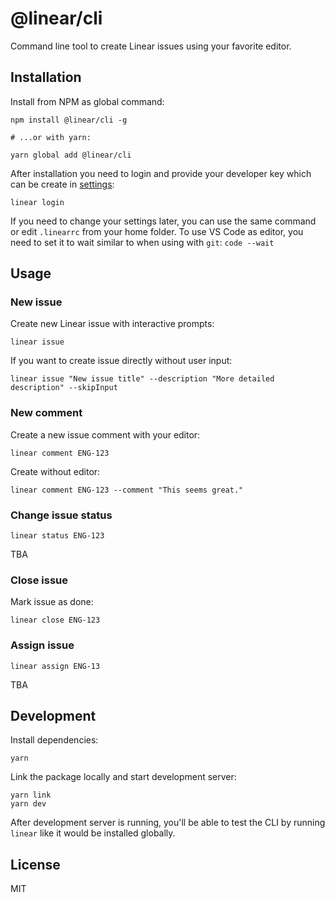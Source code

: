 # @linear/cli

Command line tool to create Linear issues using your favorite editor.

## Installation

Install from NPM as global command:

```
npm install @linear/cli -g

# ...or with yarn:

yarn global add @linear/cli
```

After installation you need to login and provide your developer key which can be create in [settings](https://linear.app/settings):

```
linear login
```

If you need to change your settings later, you can use the same command or edit `.linearrc` from your home folder. To use VS Code as editor, you need to set it to wait similar to when using with `git`: `code --wait`

## Usage

### New issue

Create new Linear issue with interactive prompts:

```
linear issue
```

If you want to create issue directly without user input:

```
linear issue "New issue title" --description "More detailed description" --skipInput
```

### New comment

Create a new issue comment with your editor:

```
linear comment ENG-123
```

Create without editor:

```
linear comment ENG-123 --comment "This seems great."
```

### Change issue status

```
linear status ENG-123
```

TBA

### Close issue

Mark issue as done:

```
linear close ENG-123
```

### Assign issue

```
linear assign ENG-13
```

TBA

## Development

Install dependencies:

```
yarn
```

Link the package locally and start development server:

```
yarn link
yarn dev
```

After development server is running, you'll be able to test the CLI by running `linear` like it would be installed globally.

## License

MIT
